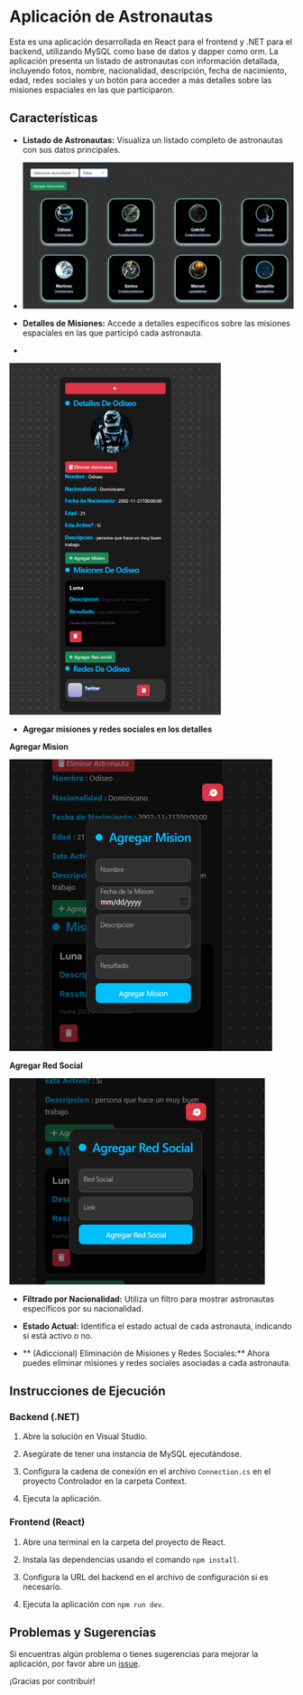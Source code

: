 
# Aplicación de Astronautas

Esta es una aplicación desarrollada en React para el frontend y .NET para el backend, utilizando MySQL como base de datos y dapper como orm. La aplicación presenta un listado de astronautas con información detallada, incluyendo fotos, nombre, nacionalidad, descripción, fecha de nacimiento, edad, redes sociales y un botón para acceder a más detalles sobre las misiones espaciales en las que participaron.

## Características

- **Listado de Astronautas:** Visualiza un listado completo de astronautas con sus datos principales.
- ![Texto Alternativo](listado.png)


- **Detalles de Misiones:** Accede a detalles específicos sobre las misiones espaciales en las que participó cada astronauta.
- 
  
 ![Texto Alternativo](detalles.png)

 

- **Agregar misiones y redes sociales en los detalles**

**Agregar Mision**

 ![Texto Alternativo](mision.png)




**Agregar Red Social**

  ![Texto Alternativo](red.png)
  



- **Filtrado por Nacionalidad:** Utiliza un filtro para mostrar astronautas específicos por su nacionalidad.

- **Estado Actual:** Identifica el estado actual de cada astronauta, indicando si está activo o no.

- ** (Adiccional) Eliminación de Misiones y Redes Sociales:** Ahora puedes eliminar misiones y redes sociales asociadas a cada astronauta.

## Instrucciones de Ejecución

### Backend (.NET)

1. Abre la solución en Visual Studio.

2. Asegúrate de tener una instancia de MySQL ejecutándose.

3. Configura la cadena de conexión en el archivo `Connection.cs` en el proyecto Controlador en la carpeta Context.

4. Ejecuta la aplicación.

### Frontend (React)

1. Abre una terminal en la carpeta del proyecto de React.

2. Instala las dependencias usando el comando `npm install`.

3. Configura la URL del backend en el archivo de configuración si es necesario.

4. Ejecuta la aplicación con `npm run dev`.



## Problemas y Sugerencias

Si encuentras algún problema o tienes sugerencias para mejorar la aplicación, por favor abre un [issue](https://github.com/tu-usuario/tu-proyecto/issues).

¡Gracias por contribuir!

